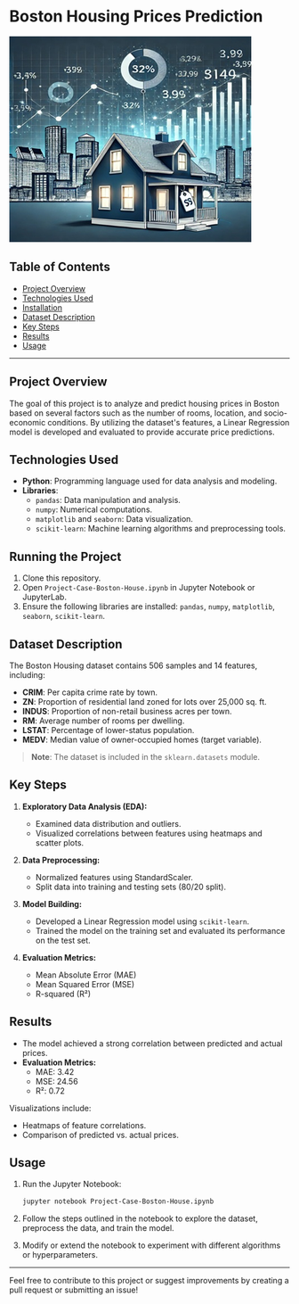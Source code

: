 # Boston Housing Prices Prediction

![Boston Housing Prices Prediction](https://github.com/vincenzomaltese/Boston-House-Prices/blob/main/Images/Boston-Housing.jpg)

## Table of Contents

- [Project Overview](#project-overview)
- [Technologies Used](#technologies-used)
- [Installation](#running-the-project)
- [Dataset Description](#dataset-description)
- [Key Steps](#key-steps)
- [Results](#results)
- [Usage](#usage)

---

## Project Overview

The goal of this project is to analyze and predict housing prices in Boston based on several factors such as the number of rooms, location, and socio-economic conditions. By utilizing the dataset's features, a Linear Regression model is developed and evaluated to provide accurate price predictions.

## Technologies Used

- **Python**: Programming language used for data analysis and modeling.
- **Libraries**:
  - `pandas`: Data manipulation and analysis.
  - `numpy`: Numerical computations.
  - `matplotlib` and `seaborn`: Data visualization.
  - `scikit-learn`: Machine learning algorithms and preprocessing tools.

## Running the Project
1. Clone this repository.
2. Open `Project-Case-Boston-House.ipynb` in Jupyter Notebook or JupyterLab.
3. Ensure the following libraries are installed: `pandas`, `numpy`, `matplotlib`, `seaborn`, `scikit-learn`.


## Dataset Description

The Boston Housing dataset contains 506 samples and 14 features, including:

- **CRIM**: Per capita crime rate by town.
- **ZN**: Proportion of residential land zoned for lots over 25,000 sq. ft.
- **INDUS**: Proportion of non-retail business acres per town.
- **RM**: Average number of rooms per dwelling.
- **LSTAT**: Percentage of lower-status population.
- **MEDV**: Median value of owner-occupied homes (target variable).

> **Note**: The dataset is included in the `sklearn.datasets` module.

## Key Steps

1. **Exploratory Data Analysis (EDA):**
   - Examined data distribution and outliers.
   - Visualized correlations between features using heatmaps and scatter plots.

2. **Data Preprocessing:**
   - Normalized features using StandardScaler.
   - Split data into training and testing sets (80/20 split).

3. **Model Building:**
   - Developed a Linear Regression model using `scikit-learn`.
   - Trained the model on the training set and evaluated its performance on the test set.

4. **Evaluation Metrics:**
   - Mean Absolute Error (MAE)
   - Mean Squared Error (MSE)
   - R-squared (R²)

## Results

- The model achieved a strong correlation between predicted and actual prices.
- **Evaluation Metrics:**
  - MAE: 3.42
  - MSE: 24.56
  - R²: 0.72

Visualizations include:
- Heatmaps of feature correlations.
- Comparison of predicted vs. actual prices.

## Usage

1. Run the Jupyter Notebook:
   ```bash
   jupyter notebook Project-Case-Boston-House.ipynb
   ```

2. Follow the steps outlined in the notebook to explore the dataset, preprocess the data, and train the model.

3. Modify or extend the notebook to experiment with different algorithms or hyperparameters.

---

Feel free to contribute to this project or suggest improvements by creating a pull request or submitting an issue!
